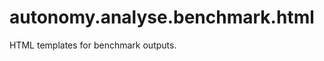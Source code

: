 <a name="autonomy.analyse.benchmark.html"></a>
# autonomy.analyse.benchmark.html

HTML templates for benchmark outputs.


